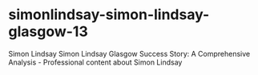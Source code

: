 # simonlindsay-simon-lindsay-glasgow-13
Simon Lindsay Simon Lindsay Glasgow Success Story: A Comprehensive Analysis - Professional content about Simon Lindsay
